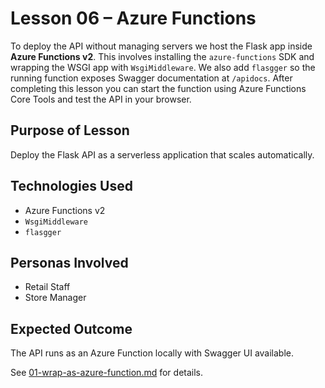 # Lesson 06 – Azure Functions

To deploy the API without managing servers we host the Flask app inside
**Azure Functions v2**. This involves installing the `azure-functions` SDK and
wrapping the WSGI app with `WsgiMiddleware`. We also add `flasgger` so the
running function exposes Swagger documentation at `/apidocs`. After completing
this lesson you can start the function using Azure Functions Core Tools and test
the API in your browser.

## Purpose of Lesson

Deploy the Flask API as a serverless application that scales automatically.

## Technologies Used

- Azure Functions v2
- `WsgiMiddleware`
- `flasgger`

## Personas Involved

- Retail Staff
- Store Manager

## Expected Outcome

The API runs as an Azure Function locally with Swagger UI available.

See [01-wrap-as-azure-function.md](01-wrap-as-azure-function.md) for details.
